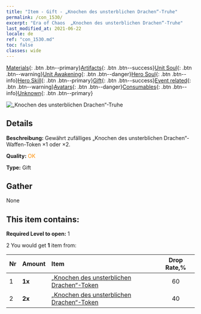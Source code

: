 ```yaml
---
title: "Item - Gift - „Knochen des unsterblichen Drachen“-Truhe"
permalink: /con_1530/
excerpt: "Era of Chaos  „Knochen des unsterblichen Drachen“-Truhe"
last_modified_at: 2021-06-22
locale: de
ref: "con_1530.md"
toc: false
classes: wide
---
```

 [Materials](/ItemsDE/){: .btn .btn--primary}[Artifacts](/ItemsDE/Artifacts/){: .btn .btn--success}[Unit Soul](/ItemsDE/UnitSoul/){: .btn .btn--warning}[Unit Awakening](/ItemsDE/UnitAwakening/){: .btn .btn--danger}[Hero Soul](/ItemsDE/HeroSoul/){: .btn .btn--info}[Hero Skill](/ItemsDE/HeroSkill/){: .btn .btn--primary}[Gift](/ItemsDE/Gift/){: .btn .btn--success}[Event related](/ItemsDE/Events/){: .btn .btn--warning}[Avatars](/ItemsDE/Avatars/){: .btn .btn--danger}[Consumables](/ItemsDE/Consumables/){: .btn .btn--info}[Unknown](/ItemsDE/Unknown/){: .btn .btn--primary}

 ![„Knochen des unsterblichen Drachen“-Truhe](/images/t/i_907144.png)

## Details
 **Beschreibung:** Gewährt zufälliges „Knochen des unsterblichen Drachen“-Waffen-Token ×1 oder ×2.

 **Quality:** <span style="color: #FF8C00">OK</span>

 **Type:** Gift

## Gather

  None

## This item contains:

 **Required Level to open:** 1

 2 You would get **1** item  from:

  | Nr | Amount |     Item    | Drop Rate,% |
  |:---|:-------|:------------|:---------:|
  | 1 |  **1x** | [„Knochen des unsterblichen Drachen“-Token](/ItemsDE/con_980/) | 60 | 
  | 2 |  **2x** | [„Knochen des unsterblichen Drachen“-Token](/ItemsDE/con_980/) | 40 | 
